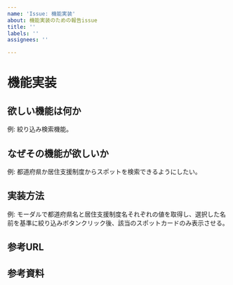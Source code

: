 ```yaml
---
name: 'Issue: 機能実装'
about: 機能実装のための報告issue
title: ''
labels: ''
assignees: ''

---
```


# 機能実装

## 欲しい機能は何か
例: 絞り込み検索機能。


## なぜその機能が欲しいか
例: 都道府県か居住支援制度からスポットを検索できるようにしたい。


## 実装方法
例: モーダルで都道府県名と居住支援制度名それぞれの値を取得し、選択した名前を基準に絞り込みボタンクリック後、該当のスポットカードのみ表示させる。


## 参考URL


## 参考資料
